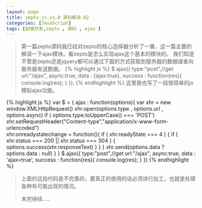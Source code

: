 ```yaml
---
layout: page
title: zepto.js.v1.0 源码解读-02
categories: [JavaScript]
tags: [前端开发,zepto , 源码 , ajax ]
---
```


>第一篇zepto源码我已经对zepto的核心选择器分析了一番，这一篇主要的解读一下ajax模块。看zepto是怎么实现ajax这个基本的模块的。
>我们知道不管是zepto还是jquery都可以通过下面的方式获取到服务器的数据或者向服务器发送数据。
{% highlight js %}
 	$.ajax({
 		type:"post",//get
		url:"/ajax",
		async:true,
		data : {ajax:true},
		success : function(res){
			console.log(res);
		}
 	});
{% endhighlight %}
>这里我也写了一段很简单的js模拟ajax功能。

{% highlight js %}
 	var $ = {
		ajax : function(options){
			var xhr = new window.XMLHttpRequest()
			xhr.open(options.type , options.url , options.async)
			if ( options.type.toUpperCase() === 'POST')
				xhr.setRequestHeader("Content-type","application/x-www-form-urlencoded")			
			xhr.onreadystatechange = function(){
				if ( xhr.readyState === 4 ) {
					if ( xhr.status === 200 || xhr.status === 304 ) {
						options.success(xhr.responseText)
					}
				}
			}
			xhr.send(options.data ? options.data : null)
		}
	}
	$.ajax({
		type:"post",//get
		url:"/ajax",
		async:true,
		data : 'ajax=true',
		success : function(res){
			console.log(res);
		}
	})
{% endhighlight %}
>上面的这段代码是不完善的，要真正的使用的话必须进行加工，也就是处理各种有可能出现的情况。

>未完待续.....









































